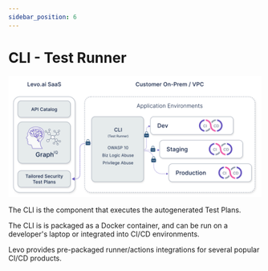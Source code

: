 ```yaml
---
sidebar_position: 6
---
```


# CLI - Test Runner
![](../assets/cli-test-runner.svg)

The CLI is the component that executes the autogenerated Test Plans.

The CLI is is packaged as a Docker container, and can be run on a developer's laptop or integrated into CI/CD environments.

Levo provides pre-packaged runner/actions integrations for several popular CI/CD products.

